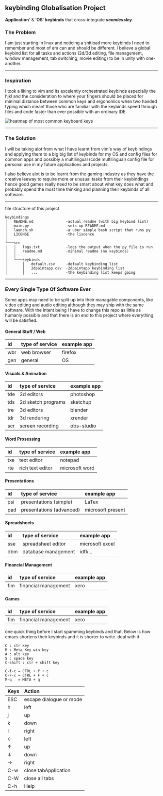 ## keybinding Globalisation Project

**Application**' & '**OS**' **keybinds** that cross-integrate **_seamlessley_**.

### The Problem

I am just starting in linux and noticing a shitload more keybinds I need to remember
and most of em can and should be different.
I believe a global keybind list for all tasks and actions (2d/3d editing, file management, window management, tab switching, movie editing) to be in unity with one-another.

---

### Inspiration

I took a liking to vim and its excelently orchestrated keybinds especially the hjkl and the consideration to where your fingers should be placed for minimal distance between common keys and ergonomics when two handed typing which meant those who are familiar with the keybinds speed through files and code faster than ever possible with an ordinary IDE.

![heatmap of most common keyboard keys](https://cdn.arstechnica.net/wp-content/uploads/2014/03/dvorak3.jpg)

---

### The Solution

I will be taking alot from what I have learnt from vim's way of keybindings and applying them to a big big list of keybinds for my OS and config files for common apps and possibly a multilingual (code multilingual) config file for personal use in my future applications and projects.

I also believe alot is to be learnt from the gaming industry as they have the creative leeway to require more or unusual tasks from their keybindings hence good games really need to be smart about what key does what and probably spend the most time thinking and planning their keybinds of all software.

---

file structure of this project

```
keybindings
│   README.md               -actual readme (with big keybind list)
│   main.py                 -sets up README.md
│   launch.sh               -a uber simple bash script that runs py
│   LICENSE                 -the liscence
│
└───src
│   │   logs.txt            -logs the output when the py file is run
│   │   readme.md           -minimal readme (no keybinds)
│   │
│   └───keybinds
│       │   default.csv     -default keybinding list
│       │   2dpaintapp.csv  -2dpaintapp keybinding list
│       │   ...             -the keybinding list keeps going
```

---

### Every Single Type Of Software Ever

Some apps may need to be split up into their managable components, like video editing and audio editing although they may ship with the same software. With the intent being I have to change this repo as little as humanly possible and that there is an end to this project where everything will be satisfied.

#### **General Stuff / Web**

| id  | type of service | example app |
| :-- | :-------------- | :---------- |
| wbr | web browser     | firefox     |
| gen | general         | OS          |

#### **Visuals & Animation**

| id  | type of service    | example app |
| :-- | :----------------- | :---------- |
| tde | 2d editors         | photoshop   |
| tds | 2d sketch programs | sketchup    |
| tre | 3d editors         | blender     |
| tdr | 3d rendering       | xrender     |
| scr | screen recording   | obs-studio  |

#### **Word Prosessing**

| id  | type of service  | example app    |
| :-- | :--------------- | :------------- |
| txe | text editor      | notepad        |
| rte | rich text editor | microsoft word |

#### **Presentations**

| id  | type of service          | example app       |
| :-- | :----------------------- | :---------------- |
| psi | presentations (simple)   | LaTex             |
| pad | presentations (advanced) | microsoft present |

#### **Spreadsheets**

| id  | type of service     | example app     |
| :-- | :------------------ | :-------------- |
| sse | spreadsheet editor  | microsoft excel |
| dbm | database management | idfk...         |

#### **Financial Management**

| id  | type of service      | example app |
| :-- | :------------------- | :---------- |
| fim | financial management | xero        |

#### **Games**

| id  | type of service      | example app |
| :-- | :------------------- | :---------- |
| fim | financial management | xero        |

one quick thing before I start spamming keybinds and that. Below is how emacs shortens their keybinds and it is shorter to write. deal with it

```
C : ctr key
M : Meta Key win key
A : alt key
S : space key
C-shift : ctr + shift key

C-f-c = CTRL + f + c
C-F-c = CTRL + F + c
M-q   = META + q
```

|Keys| Action|
|:-|:-|
|ESC|escape dialogue or mode|
|h|left|
|j|up|
|k|down|
|l|right|
|&larr;|left|
|&uarr;|up|
|&darr;|down|
|&rarr;|right|
|C-w|close tabApplication|
|C-W|close all tabs|
|C-h|Help|

<div id="big-list-of-keybindings"></div>
